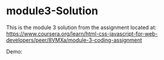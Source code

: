 # module3-Solution

This is the module 3 solution from the assignment located at:  https://www.coursera.org/learn/html-css-javascript-for-web-developers/peer/8VMXa/module-3-coding-assignment

Demo: 
